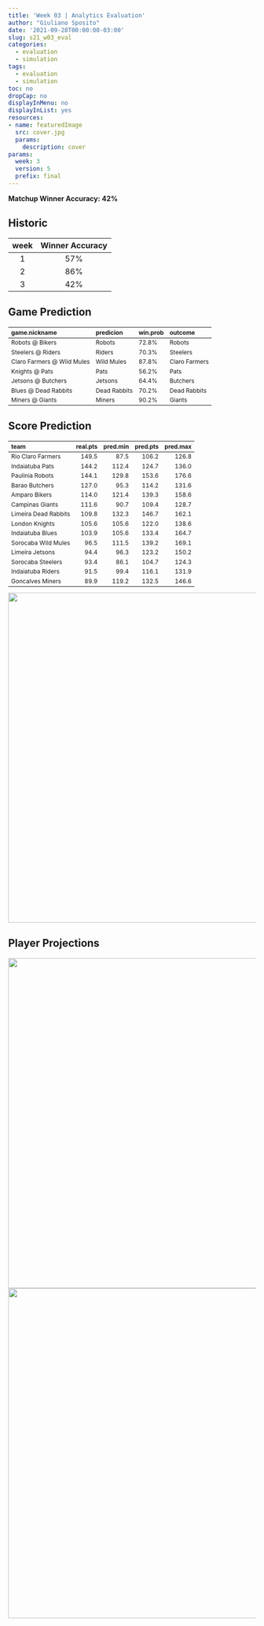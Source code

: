 ```yaml
---
title: 'Week 03 | Analytics Evaluation'
author: "Giuliano Sposito"
date: '2021-09-28T00:00:00-03:00'
slug: s21_w03_eval
categories:
  - evaluation
  - simulation
tags:
  - evaluation
  - simulation
toc: no
dropCap: no
displayInMenu: no
displayInList: yes
resources:
- name: featuredImage
  src: cover.jpg
  params:
    description: cover
params:
  week: 3
  version: 5
  prefix: final
---
```

<script src="{{< blogdown/postref >}}index_files/kePrint/kePrint.js"></script>
<link href="{{< blogdown/postref >}}index_files/lightable/lightable.css" rel="stylesheet" />
<script src="{{< blogdown/postref >}}index_files/kePrint/kePrint.js"></script>
<link href="{{< blogdown/postref >}}index_files/lightable/lightable.css" rel="stylesheet" />

**Matchup Winner Accuracy: 42%**

<!--more-->

## Historic

| week | Winner Accuracy |
|:----:|:---------------:|
| 1    |       57%       |
| 2    |       86%       |
| 3    |       42%       |







## Game Prediction

<table class="table" style="font-size: 12px; margin-left: auto; margin-right: auto;">
 <thead>
  <tr>
   <th style="text-align:left;"> game.nickname </th>
   <th style="text-align:left;"> predicion </th>
   <th style="text-align:left;"> win.prob </th>
   <th style="text-align:left;"> outcome </th>
  </tr>
 </thead>
<tbody>
  <tr>
   <td style="text-align:left;"> Robots @ Bikers </td>
   <td style="text-align:left;"> Robots </td>
   <td style="text-align:left;"> 72.8% </td>
   <td style="text-align:left;"> Robots </td>
  </tr>
  <tr>
   <td style="text-align:left;"> Steelers @ Riders </td>
   <td style="text-align:left;"> Riders </td>
   <td style="text-align:left;"> 70.3% </td>
   <td style="text-align:left;"> Steelers </td>
  </tr>
  <tr>
   <td style="text-align:left;"> Claro Farmers @ Wild Mules </td>
   <td style="text-align:left;"> Wild Mules </td>
   <td style="text-align:left;"> 87.8% </td>
   <td style="text-align:left;"> Claro Farmers </td>
  </tr>
  <tr>
   <td style="text-align:left;"> Knights @ Pats </td>
   <td style="text-align:left;"> Pats </td>
   <td style="text-align:left;"> 56.2% </td>
   <td style="text-align:left;"> Pats </td>
  </tr>
  <tr>
   <td style="text-align:left;"> Jetsons @ Butchers </td>
   <td style="text-align:left;"> Jetsons </td>
   <td style="text-align:left;"> 64.4% </td>
   <td style="text-align:left;"> Butchers </td>
  </tr>
  <tr>
   <td style="text-align:left;"> Blues @ Dead Rabbits </td>
   <td style="text-align:left;"> Dead Rabbits </td>
   <td style="text-align:left;"> 70.2% </td>
   <td style="text-align:left;"> Dead Rabbits </td>
  </tr>
  <tr>
   <td style="text-align:left;"> Miners @ Giants </td>
   <td style="text-align:left;"> Miners </td>
   <td style="text-align:left;"> 90.2% </td>
   <td style="text-align:left;"> Giants </td>
  </tr>
</tbody>
</table>


## Score Prediction

<table class="table" style="font-size: 12px; margin-left: auto; margin-right: auto;">
 <thead>
  <tr>
   <th style="text-align:left;"> team </th>
   <th style="text-align:right;"> real.pts </th>
   <th style="text-align:right;"> pred.min </th>
   <th style="text-align:right;"> pred.pts </th>
   <th style="text-align:right;"> pred.max </th>
  </tr>
 </thead>
<tbody>
  <tr>
   <td style="text-align:left;"> Rio Claro Farmers </td>
   <td style="text-align:right;"> 149.5 </td>
   <td style="text-align:right;"> 87.5 </td>
   <td style="text-align:right;"> 106.2 </td>
   <td style="text-align:right;"> 126.8 </td>
  </tr>
  <tr>
   <td style="text-align:left;"> Indaiatuba Pats </td>
   <td style="text-align:right;"> 144.2 </td>
   <td style="text-align:right;"> 112.4 </td>
   <td style="text-align:right;"> 124.7 </td>
   <td style="text-align:right;"> 136.0 </td>
  </tr>
  <tr>
   <td style="text-align:left;"> Paulinia Robots </td>
   <td style="text-align:right;"> 144.1 </td>
   <td style="text-align:right;"> 129.8 </td>
   <td style="text-align:right;"> 153.6 </td>
   <td style="text-align:right;"> 176.6 </td>
  </tr>
  <tr>
   <td style="text-align:left;"> Barao Butchers </td>
   <td style="text-align:right;"> 127.0 </td>
   <td style="text-align:right;"> 95.3 </td>
   <td style="text-align:right;"> 114.2 </td>
   <td style="text-align:right;"> 131.6 </td>
  </tr>
  <tr>
   <td style="text-align:left;"> Amparo Bikers </td>
   <td style="text-align:right;"> 114.0 </td>
   <td style="text-align:right;"> 121.4 </td>
   <td style="text-align:right;"> 139.3 </td>
   <td style="text-align:right;"> 158.6 </td>
  </tr>
  <tr>
   <td style="text-align:left;"> Campinas Giants </td>
   <td style="text-align:right;"> 111.6 </td>
   <td style="text-align:right;"> 90.7 </td>
   <td style="text-align:right;"> 109.4 </td>
   <td style="text-align:right;"> 128.7 </td>
  </tr>
  <tr>
   <td style="text-align:left;"> Limeira Dead Rabbits </td>
   <td style="text-align:right;"> 109.8 </td>
   <td style="text-align:right;"> 132.3 </td>
   <td style="text-align:right;"> 146.7 </td>
   <td style="text-align:right;"> 162.1 </td>
  </tr>
  <tr>
   <td style="text-align:left;"> London Knights </td>
   <td style="text-align:right;"> 105.6 </td>
   <td style="text-align:right;"> 105.6 </td>
   <td style="text-align:right;"> 122.0 </td>
   <td style="text-align:right;"> 138.6 </td>
  </tr>
  <tr>
   <td style="text-align:left;"> Indaiatuba Blues </td>
   <td style="text-align:right;"> 103.9 </td>
   <td style="text-align:right;"> 105.6 </td>
   <td style="text-align:right;"> 133.4 </td>
   <td style="text-align:right;"> 164.7 </td>
  </tr>
  <tr>
   <td style="text-align:left;"> Sorocaba Wild Mules </td>
   <td style="text-align:right;"> 96.5 </td>
   <td style="text-align:right;"> 111.5 </td>
   <td style="text-align:right;"> 139.2 </td>
   <td style="text-align:right;"> 169.1 </td>
  </tr>
  <tr>
   <td style="text-align:left;"> Limeira Jetsons </td>
   <td style="text-align:right;"> 94.4 </td>
   <td style="text-align:right;"> 96.3 </td>
   <td style="text-align:right;"> 123.2 </td>
   <td style="text-align:right;"> 150.2 </td>
  </tr>
  <tr>
   <td style="text-align:left;"> Sorocaba Steelers </td>
   <td style="text-align:right;"> 93.4 </td>
   <td style="text-align:right;"> 86.1 </td>
   <td style="text-align:right;"> 104.7 </td>
   <td style="text-align:right;"> 124.3 </td>
  </tr>
  <tr>
   <td style="text-align:left;"> Indaiatuba Riders </td>
   <td style="text-align:right;"> 91.5 </td>
   <td style="text-align:right;"> 99.4 </td>
   <td style="text-align:right;"> 116.1 </td>
   <td style="text-align:right;"> 131.9 </td>
  </tr>
  <tr>
   <td style="text-align:left;"> Goncalves Miners </td>
   <td style="text-align:right;"> 89.9 </td>
   <td style="text-align:right;"> 119.2 </td>
   <td style="text-align:right;"> 132.5 </td>
   <td style="text-align:right;"> 146.6 </td>
  </tr>
</tbody>
</table>


<img src="{{< blogdown/postref >}}index_files/figure-html/scoreChart-1.png" width="672" />

## Player Projections

<img src="{{< blogdown/postref >}}index_files/figure-html/pointsProj-1.png" width="672" />

<img src="{{< blogdown/postref >}}index_files/figure-html/projErrors-1.png" width="672" />

